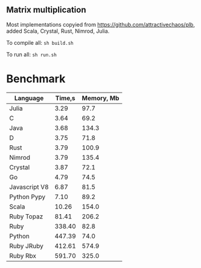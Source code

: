 Matrix multiplication
---------------------

Most implementations copyied from https://github.com/attractivechaos/plb, added Scala, Crystal, Rust, Nimrod, Julia.

To compile all: `sh build.sh`

To run all: `sh run.sh`

# Benchmark

| Language        | Time,s  | Memory, Mb |
| --------------- | ------- | ---------- |
| Julia           | 3.29    | 97.7       |
| C               | 3.64    | 69.2       |
| Java            | 3.68    | 134.3      |
| D               | 3.75    | 71.8       |
| Rust            | 3.79    | 100.9      |
| Nimrod          | 3.79    | 135.4      |
| Crystal         | 3.87    | 72.1       |
| Go              | 4.79    | 74.5       |
| Javascript V8   | 6.87    | 81.5       |
| Python Pypy     | 7.10    | 89.2       |
| Scala           | 10.26   | 154.0      |
| Ruby Topaz      | 81.41   | 206.2      |
| Ruby            | 338.40  | 82.8       |
| Python          | 447.39  | 74.0       |
| Ruby JRuby      | 412.61  | 574.9      |
| Ruby Rbx        | 591.70  | 325.0      |
